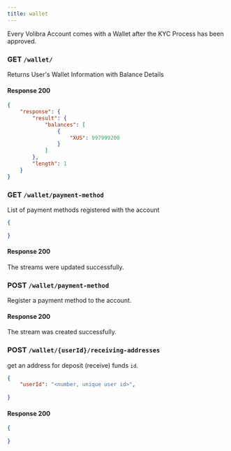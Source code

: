 ```yaml
---
title: wallet
---
```


Every Volibra Account comes with a Wallet after the KYC Process has been approved.




### GET `/wallet/`

Returns User's Wallet Information with Balance Details

#### Response 200

``` json
{
    "response": {
        "result": {
            "balances": [
                {
                    "XUS": 997999200
                }
            ]
        },
        "length": 1
    }
}
```



### GET `/wallet/payment-method`

List of payment methods registered with the account

``` json
{
	
}
```

#### Response 200

The streams were updated successfully.

### POST `/wallet/payment-method`

Register a payment method to the account.

#### Response 200

The stream was created successfully.

### POST `/wallet/{userId}/receiving-addresses`

get an address for deposit (receive) funds `id`.

``` json
{
	"userId": "<number, unique user id>",
	
}
```

#### Response 200

``` json
{
	
}
```





